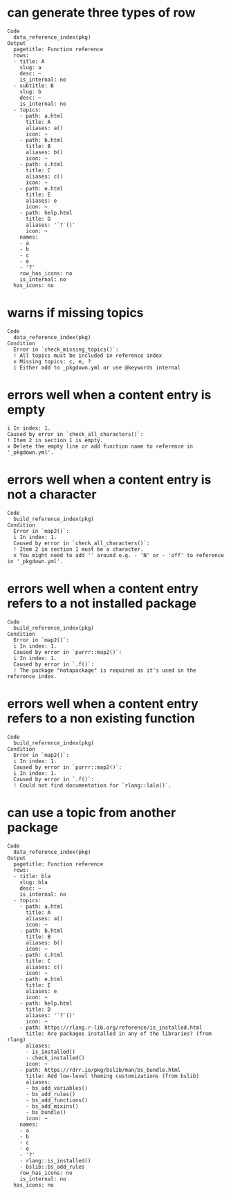 # can generate three types of row

    Code
      data_reference_index(pkg)
    Output
      pagetitle: Function reference
      rows:
      - title: A
        slug: a
        desc: ~
        is_internal: no
      - subtitle: B
        slug: b
        desc: ~
        is_internal: no
      - topics:
        - path: a.html
          title: A
          aliases: a()
          icon: ~
        - path: b.html
          title: B
          aliases: b()
          icon: ~
        - path: c.html
          title: C
          aliases: c()
          icon: ~
        - path: e.html
          title: E
          aliases: e
          icon: ~
        - path: help.html
          title: D
          aliases: '`?`()'
          icon: ~
        names:
        - a
        - b
        - c
        - e
        - '?'
        row_has_icons: no
        is_internal: no
      has_icons: no
      

# warns if missing topics

    Code
      data_reference_index(pkg)
    Condition
      Error in `check_missing_topics()`:
      ! All topics must be included in reference index
      x Missing topics: c, e, ?
      i Either add to _pkgdown.yml or use @keywords internal

# errors well when a content entry is empty

    i In index: 1.
    Caused by error in `check_all_characters()`:
    ! Item 2 in section 1 is empty.
    x Delete the empty line or add function name to reference in '_pkgdown.yml'.

# errors well when a content entry is not a character

    Code
      build_reference_index(pkg)
    Condition
      Error in `map2()`:
      i In index: 1.
      Caused by error in `check_all_characters()`:
      ! Item 2 in section 1 must be a character.
      x You might need to add '' around e.g. - 'N' or - 'off' to reference in '_pkgdown.yml'.

# errors well when a content entry refers to a not installed package

    Code
      build_reference_index(pkg)
    Condition
      Error in `map2()`:
      i In index: 1.
      Caused by error in `purrr::map2()`:
      i In index: 1.
      Caused by error in `.f()`:
      ! The package "notapackage" is required as it's used in the reference index.

# errors well when a content entry refers to a non existing function

    Code
      build_reference_index(pkg)
    Condition
      Error in `map2()`:
      i In index: 1.
      Caused by error in `purrr::map2()`:
      i In index: 1.
      Caused by error in `.f()`:
      ! Could not find documentation for `rlang::lala()`.

# can use a topic from another package

    Code
      data_reference_index(pkg)
    Output
      pagetitle: Function reference
      rows:
      - title: bla
        slug: bla
        desc: ~
        is_internal: no
      - topics:
        - path: a.html
          title: A
          aliases: a()
          icon: ~
        - path: b.html
          title: B
          aliases: b()
          icon: ~
        - path: c.html
          title: C
          aliases: c()
          icon: ~
        - path: e.html
          title: E
          aliases: e
          icon: ~
        - path: help.html
          title: D
          aliases: '`?`()'
          icon: ~
        - path: https://rlang.r-lib.org/reference/is_installed.html
          title: Are packages installed in any of the libraries? (from rlang)
          aliases:
          - is_installed()
          - check_installed()
          icon: ~
        - path: https://rdrr.io/pkg/bslib/man/bs_bundle.html
          title: Add low-level theming customizations (from bslib)
          aliases:
          - bs_add_variables()
          - bs_add_rules()
          - bs_add_functions()
          - bs_add_mixins()
          - bs_bundle()
          icon: ~
        names:
        - a
        - b
        - c
        - e
        - '?'
        - rlang::is_installed()
        - bslib::bs_add_rules
        row_has_icons: no
        is_internal: no
      has_icons: no
      


